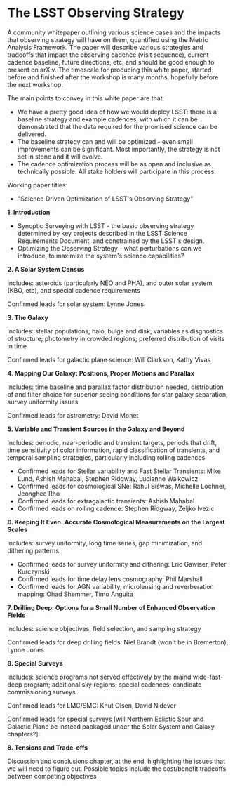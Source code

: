 # The LSST Observing Strategy

A community whitepaper outlining various science cases and the impacts that observing strategy will have on them, quantified using the Metric Analysis Framework. The paper will describe various strategies and tradeoffs that impact the observing cadence (visit sequence), current cadence baseline, future directions, etc, and should be good enough to present on arXiv. The timescale for producing this white paper, started before and finished after the workshop is many months, hopefully before the next workshop. 

The main points to convey in this white paper are that:

* We have a pretty good idea of how we would deploy LSST: there is a baseline strategy and example cadences, with which it can be demonstrated that the data required for the promised science can be delivered.
* The baseline strategy can and will be optimized - even small improvements can be significant. Most importantly, the strategy is not set in stone and it will evolve.
* The cadence optimization process will be as open and inclusive as technically possible. All stake holders will participate in this process.

Working paper titles:

* "Science Driven Optimization of LSST's Observing Strategy"

**1. Introduction**

  * Synoptic Surveying with LSST - the basic observing strategy determined by key projects described in the LSST Science Requirements Document, and constrained by the LSST's design.
  * Optimizing the Observing Strategy - what perturbations can we introduce, to maximize the system's science capabilities?

**2. A Solar System Census**

Includes: asteroids (particularly NEO and PHA), and outer solar system (KBO, etc), and special cadence requirements

Confirmed leads for solar system: Lynne Jones. 

**3. The Galaxy**

Includes: stellar populations; halo, bulge and disk; variables as disgnostics of structure; photometry in crowded regions; preferred distribution of visits in time

Confirmed leads for galactic plane science: Will Clarkson, Kathy Vivas

**4. Mapping Our Galaxy: Positions, Proper Motions and Parallax**

Includes: time baseline and parallax factor distribution needed, distribution of and filter choice for superior seeing conditions for star galaxy separation, survey uniformity issues

Confirmed leads for astrometry: David Monet

**5. Variable and Transient Sources in the Galaxy and Beyond**

Includes: periodic, near-periodic and transient targets, periods that drift, time sensitivity of color information, rapid classification of transients, and temporal sampling strategies, particularly including rolling cadences

* Confirmed leads for Stellar variability and Fast Stellar Transients: Mike Lund, Ashish Mahabal, Stephen Ridgway, Lucianne Walkowicz
* Confirmed leads for cosmological SNe: Rahul Biswas, Michelle Lochner, Jeonghee Rho
* Confirmed leads for extragalactic transients: Ashish Mahabal
* Confirmed leads on rolling cadence: Stephen Ridgway, Zeljko Ivezic

**6. Keeping It Even: Accurate Cosmological Measurements on the Largest Scales**

Includes: survey uniformity, long time series, gap minimization, and dithering patterns

* Confirmed leads for survey uniformity and dithering: Eric Gawiser, Peter Kurczynski
* Confirmed leads for time delay lens cosmography: Phil Marshall
* Confirmed leads for AGN variability, microlensing and reverberation mapping: Ohad Shemmer, Timo Anguita

**7. Drilling Deep: Options for a Small Number of Enhanced Observation Fields**

Includes: science objectives, field selection, and sampling strategy

Confirmed leads for deep drilling fields: Niel Brandt (won't be in Bremerton), Lynne Jones

**8. Special Surveys**

Includes: science programs not served effectively by the maind wide-fast-deep program; additional sky regions; special cadences; candidate commissioning surveys

Confirmed leads for LMC/SMC: Knut Olsen, David Nidever

Confirmed leads for special surveys [will Northern Ecliptic Spur and Galactic Plane be instead packaged under the Solar System and Galaxy chapters?]: 


**8. Tensions and Trade-offs**

Discussion and conclusions chapter, at the end, highlighting the issues that we will need to figure out.  Possible topics include the cost/benefit tradeoffs between competing objectives
